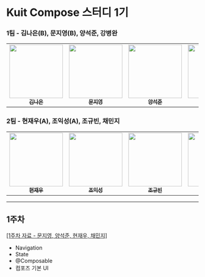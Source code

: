 # Kuit Compose 스터디 1기

### 1팀 - 김나은(B), 문지영(B), 양석준, 강병완
<table>
  <tbody>
    <tr>
      <td align="center"><a href="https://github.com/Nico1eKim">
      <img width=140px src="https://avatars.githubusercontent.com/u/102296721?v=4" alt=""/><br />
      <sub><b>김나은</b></sub></a><br /></td>
      <td align="center"><a href="https://github.com/Daljyeong">
      <img width=140px src="https://avatars.githubusercontent.com/u/122083015?v=4" alt=""/><br />
      <sub><b>문지영</b></sub></a><br /></td>
      <td align="center"><a href="https://github.com/YangJJune">
      <img width=140px src="https://avatars.githubusercontent.com/u/58018839?v=4" alt=""/><br />
      <sub><b>양석준</b></sub></a><br /></td>
      <td align="center"><a href="https://github.com/bw-green">
      <img width=140px src="https://avatars.githubusercontent.com/u/102360569?v=4" alt=""/><br />
      <sub><b>강병완</b></sub></a><br /></td>
    </tr>
  </tbody>
</table>

### 2팀 - 현재우(A), 조익성(A), 조규빈, 채민지
<table>
  <tbody>
    <tr>
      <td align="center"><a href="https://github.com/casper-jr">
      <img width=140px src="https://avatars.githubusercontent.com/u/93777192?v=4" alt=""/><br />
      <sub><b>현재우</b></sub></a><br /></td>
      <td align="center"><a href="https://github.com/jm00litt">
      <img width=140px src="https://avatars.githubusercontent.com/u/163521468?v=4" alt=""/><br />
      <sub><b>조익성</b></sub></a><br /></td>
      <td align="center"><a href="https://github.com/rbqks529">
      <img width=140px src="https://avatars.githubusercontent.com/u/128724038?v=4" alt=""/><br />
      <sub><b>조규빈</b></sub></a><br /></td>
      <td align="center"><a href="https://github.com/alswlekk">
      <img width=140px src="https://avatars.githubusercontent.com/u/162430621?v=4" alt=""/><br />
      <sub><b>채민지</b></sub></a><br /></td>
    </tr>
  </tbody>
</table>

---

## 1주차

[[1주차 자료 - 문지영, 양석준, 현재우, 채민지]](https://github.com/Compose-Study/.github/tree/main/1%EC%A3%BC%EC%B0%A8)
- Navigation
- State
- @Composable
- 컴포즈 기본 UI
